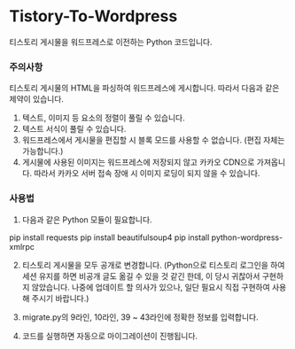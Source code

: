 # Tistory-To-Wordpress
티스토리 게시물을 워드프레스로 이전하는 Python 코드입니다.

### 주의사항
티스토리 게시물의 HTML을 파싱하여 워드프레스에 게시합니다.
따라서 다음과 같은 제약이 있습니다.
1. 텍스트, 이미지 등 요소의 정렬이 풀릴 수 있습니다.
2. 텍스트 서식이 풀릴 수 있습니다.
3. 워드프레스에서 게시물을 편집할 시 블록 모드를 사용할 수 없습니다. (편집 자체는 가능합니다.)
4. 게시물에 사용된 이미지는 워드프레스에 저장되지 않고 카카오 CDN으로 가져옵니다. 따라서 카카오 서버 접속 장애 시 이미지 로딩이 되지 않을 수 있습니다.

### 사용법
1. 다음과 같은 Python 모듈이 필요합니다.

  pip install requests
  pip install beautifulsoup4
  pip install python-wordpress-xmlrpc


2. 티스토리 게시물을 모두 공개로 변경합니다.
(Python으로 티스토리 로그인을 하여 세션 유지를 하면 비공개 글도 옮길 수 있을 것 같긴 한데, 이 당시 귀찮아서 구현하지 않았습니다. 나중에 업데이트 할 의사가 있으나, 일단 필요시 직접 구현하여 사용해 주시기 바랍니다.)

3. migrate.py의 9라인, 10라인, 39 ~ 43라인에 정확한 정보를 입력합니다.

4. 코드를 실행하면 자동으로 마이그레이션이 진행됩니다.
